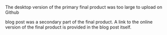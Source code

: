 The desktop version of the primary final product was too large to upload on Github

 blog post was a secondary part of the final product. A link to the online version of the final product is provided in the blog post itself.

